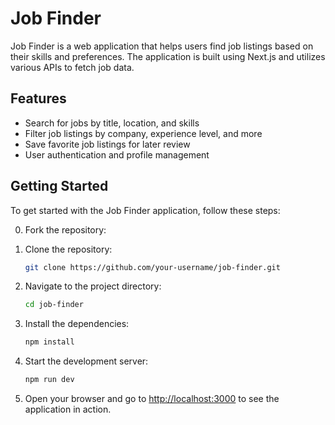 # Job Finder

Job Finder is a web application that helps users find job listings based on their skills and preferences. The application is built using Next.js and utilizes various APIs to fetch job data.

## Features

- Search for jobs by title, location, and skills
- Filter job listings by company, experience level, and more
- Save favorite job listings for later review
- User authentication and profile management

## Getting Started

To get started with the Job Finder application, follow these steps:

0. Fork the repository:

1. Clone the repository:

   ```bash
   git clone https://github.com/your-username/job-finder.git
   ```

2. Navigate to the project directory:

   ```bash
   cd job-finder
   ```

3. Install the dependencies:

   ```bash
   npm install
   ```

4. Start the development server:

   ```bash
   npm run dev
   ```

5. Open your browser and go to [http://localhost:3000](http://localhost:3000) to see the application in action.
